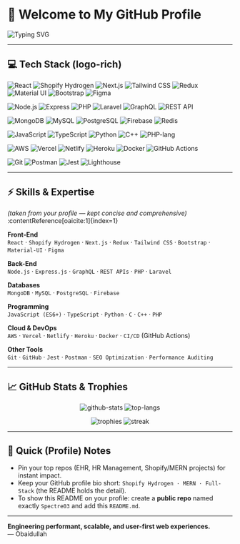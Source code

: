 # 👋 Welcome to My GitHub Profile

![Typing SVG](https://readme-typing-svg.herokuapp.com?font=Fira%20Code&size=28&pause=1000&color=4fc08d&center=true&width=900&height=60&lines=Shopify+Hydrogen+Developer+%7C+MERN+Developer+%7C+Full-Stack+Engineer+%7C+Frontend+Performance+%26+CRO)

---

## 💻 Tech Stack (logo-rich)

<!-- Frontend -->
![React](https://img.shields.io/badge/React-61DAFB?style=for-the-badge&logo=react&logoColor=black)
![Shopify Hydrogen](https://img.shields.io/badge/Shopify-Hydrogen-7AB55C?style=for-the-badge&logo=shopify&logoColor=white)
![Next.js](https://img.shields.io/badge/Next.js-000000?style=for-the-badge&logo=next.js&logoColor=white)
![Tailwind CSS](https://img.shields.io/badge/Tailwind-38B2AC?style=for-the-badge&logo=tailwind-css&logoColor=white)
![Redux](https://img.shields.io/badge/Redux-764ABC?style=for-the-badge&logo=redux&logoColor=white)
![Material UI](https://img.shields.io/badge/MUI-007FFF?style=for-the-badge&logo=mui&logoColor=white)
![Bootstrap](https://img.shields.io/badge/Bootstrap-563D7C?style=for-the-badge&logo=bootstrap&logoColor=white)
![Figma](https://img.shields.io/badge/Figma-F24E1E?style=for-the-badge&logo=figma&logoColor=white)

<!-- Backend -->
![Node.js](https://img.shields.io/badge/Node.js-339933?style=for-the-badge&logo=node.js&logoColor=white)
![Express](https://img.shields.io/badge/Express-000000?style=for-the-badge&logo=express&logoColor=white)
![PHP](https://img.shields.io/badge/PHP-777BB4?style=for-the-badge&logo=php&logoColor=white)
![Laravel](https://img.shields.io/badge/Laravel-FF2D20?style=for-the-badge&logo=laravel&logoColor=white)
![GraphQL](https://img.shields.io/badge/GraphQL-E10098?style=for-the-badge&logo=graphql&logoColor=white)
![REST API](https://img.shields.io/badge/REST_API-009688?style=for-the-badge)

<!-- Databases -->
![MongoDB](https://img.shields.io/badge/MongoDB-47A248?style=for-the-badge&logo=mongodb&logoColor=white)
![MySQL](https://img.shields.io/badge/MySQL-4479A1?style=for-the-badge&logo=mysql&logoColor=white)
![PostgreSQL](https://img.shields.io/badge/PostgreSQL-336791?style=for-the-badge&logo=postgresql&logoColor=white)
![Firebase](https://img.shields.io/badge/Firebase-FFCA28?style=for-the-badge&logo=firebase&logoColor=black)
![Redis](https://img.shields.io/badge/Redis-D82C20?style=for-the-badge&logo=redis&logoColor=white)

<!-- Languages -->
![JavaScript](https://img.shields.io/badge/JavaScript-F7DF1E?style=for-the-badge&logo=javascript&logoColor=black)
![TypeScript](https://img.shields.io/badge/TypeScript-3178C6?style=for-the-badge&logo=typescript&logoColor=white)
![Python](https://img.shields.io/badge/Python-3776AB?style=for-the-badge&logo=python&logoColor=white)
![C++](https://img.shields.io/badge/C++-00599C?style=for-the-badge&logo=c%2B%2B&logoColor=white)
![PHP-lang](https://img.shields.io/badge/PHP-777BB4?style=for-the-badge&logo=php&logoColor=white)

<!-- Cloud & DevOps -->
![AWS](https://img.shields.io/badge/AWS-FF9900?style=for-the-badge&logo=amazon-aws&logoColor=white)
![Vercel](https://img.shields.io/badge/Vercel-000000?style=for-the-badge&logo=vercel&logoColor=white)
![Netlify](https://img.shields.io/badge/Netlify-00C7B7?style=for-the-badge&logo=netlify&logoColor=white)
![Heroku](https://img.shields.io/badge/Heroku-430098?style=for-the-badge&logo=heroku&logoColor=white)
![Docker](https://img.shields.io/badge/Docker-2496ED?style=for-the-badge&logo=docker&logoColor=white)
![GitHub Actions](https://img.shields.io/badge/GitHub_Actions-2088FF?style=for-the-badge&logo=github-actions&logoColor=white)

<!-- Tools -->
![Git](https://img.shields.io/badge/Git-F05032?style=for-the-badge&logo=git&logoColor=white)
![Postman](https://img.shields.io/badge/Postman-FF6C37?style=for-the-badge&logo=postman&logoColor=white)
![Jest](https://img.shields.io/badge/Jest-C21325?style=for-the-badge&logo=jest&logoColor=white)
![Lighthouse](https://img.shields.io/badge/Lighthouse-0C2D48?style=for-the-badge&logo=google-chrome&logoColor=white)

---

## ⚡ Skills & Expertise
*(taken from your profile — kept concise and comprehensive)* :contentReference[oaicite:1]{index=1}

**Front-End**  
`React` · `Shopify Hydrogen` · `Next.js` · `Redux` · `Tailwind CSS` · `Bootstrap` · `Material-UI` · `Figma`

**Back-End**  
`Node.js` · `Express.js` · `GraphQL` · `REST APIs` · `PHP` · `Laravel`

**Databases**  
`MongoDB` · `MySQL` · `PostgreSQL` · `Firebase`

**Programming**  
`JavaScript (ES6+)` · `TypeScript` · `Python` · `C` · `C++` · `PHP`

**Cloud & DevOps**  
`AWS` · `Vercel` · `Netlify` · `Heroku` · `Docker` · `CI/CD` (GitHub Actions)

**Other Tools**  
`Git` · `GitHub` · `Jest` · `Postman` · `SEO Optimization` · `Performance Auditing`

---

## 📈 GitHub Stats & Trophies

<p align="center">
  <img src="https://github-readme-stats.vercel.app/api?username=Spectre03&show_icons=true&theme=radical" alt="github-stats" />
  <img src="https://github-readme-stats.vercel.app/api/top-langs/?username=Spectre03&layout=compact&theme=radical" alt="top-langs" />
</p>

<p align="center">
  <img src="https://github-profile-trophy.vercel.app/?username=Spectre03&theme=radical&margin-w=8" alt="trophies" />
  <img src="https://github-readme-streak-stats.herokuapp.com/?user=Spectre03&theme=dark&hide_border=true" alt="streak" />
</p>

---

## 🔗 Quick (Profile) Notes
- Pin your top repos (EHR, HR Management, Shopify/MERN projects) for instant impact.  
- Keep your GitHub profile bio short: `Shopify Hydrogen · MERN · Full-Stack` (the README holds the detail).  
- To show this README on your profile: create a **public repo** named exactly `Spectre03` and add this `README.md`.

---

**Engineering performant, scalable, and user-first web experiences.**  
— Obaidullah
